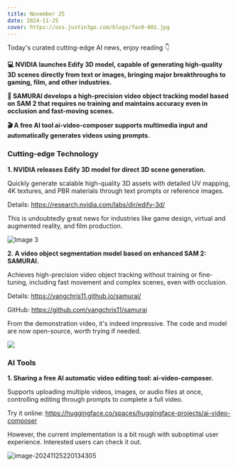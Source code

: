 ```yaml
---
title: November 25
date: 2024-11-25
cover: https://oss.justin3go.com/blogs/fav0-001.jpg
---
```


Today's curated cutting-edge AI news, enjoy reading 👇

**💻 NVIDIA launches Edify 3D model, capable of generating high-quality 3D scenes directly from text or images, bringing major breakthroughs to gaming, film, and other industries.**

**🤖 SAMURAI develops a high-precision video object tracking model based on SAM 2 that requires no training and maintains accuracy even in occlusion and fast-moving scenes.**

**🎬 A free AI tool ai-video-composer supports multimedia input and automatically generates videos using prompts.**



### Cutting-edge Technology

**1. NVIDIA releases Edify 3D model for direct 3D scene generation.**

Quickly generate scalable high-quality 3D assets with detailed UV mapping, 4K textures, and PBR materials through text prompts or reference images.

Details: https://research.nvidia.com/labs/dir/edify-3d/

This is undoubtedly great news for industries like game design, virtual and augmented reality, and film production.

![Image 3](https://cdn.jsdelivr.net/gh/freelander/oss@master/ai-daily/2024-11-25/12a.jpg)



**2. A video object segmentation model based on enhanced SAM 2: SAMURAI.**

Achieves high-precision video object tracking without training or fine-tuning, including fast movement and complex scenes, even with occlusion.

Details: https://yangchris11.github.io/samurai/

GitHub: https://github.com/yangchris11/samurai

From the demonstration video, it's indeed impressive. The code and model are now open-source, worth trying if needed.

![](https://cdn.jsdelivr.net/gh/freelander/oss@master/ai-daily/2024-11-25/11%E6%9C%8825%E6%97%A5%20%E5%8A%A8%E7%94%BBGIF%E4%BC%98%E5%8C%96%E5%99%A8.gif)



### AI Tools

**1. Sharing a free AI automatic video editing tool: ai-video-composer.**

Supports uploading multiple videos, images, or audio files at once, controlling editing through prompts to complete a full video.

Try it online: https://huggingface.co/spaces/huggingface-projects/ai-video-composer

However, the current implementation is a bit rough with suboptimal user experience. Interested users can check it out.

![image-20241125220134305](https://cdn.jsdelivr.net/gh/freelander/oss@master/ai-daily/2024-11-25/image-20241125220134305.png)
